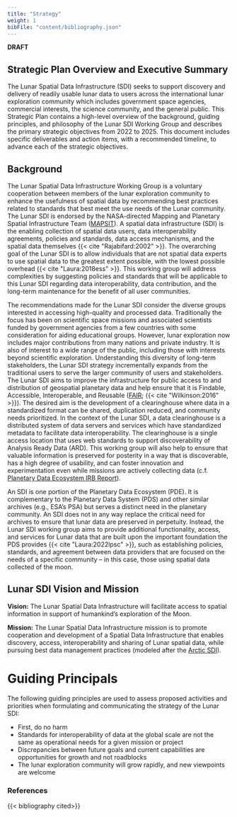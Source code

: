 ```yaml
---
title: "Strategy"
weight: 1
bibFile: "content/bibliography.json"
---
```


**DRAFT**

## Strategic Plan Overview and Executive Summary
The Lunar Spatial Data Infrastructure (SDI) seeks to support discovery and delivery of readily usable lunar data to users across the international lunar exploration community which includes government space agencies, commercial interests, the science community, and the general public. This Strategic Plan contains a high-level overview of the background, guiding principles, and philosophy of the Lunar SDI Working Group and describes the primary strategic objectives from 2022 to 2025. This document includes specific deliverables and action items, with a recommended timeline, to advance each of the strategic objectives. 

## Background
The Lunar Spatial Data Infrastructure Working Group is a voluntary cooperation between members of the lunar exploration community to enhance the usefulness of spatial data by recommending best practices related to standards that best meet the use needs of the Lunar community. The Lunar SDI is endorsed by the NASA-directed Mapping and Planetary Spatial Infrastructure Team ([MAPSIT](https://www.lpi.usra.edu/mapsit/)). A spatial data infrastructure (SDI) is the enabling collection of spatial data users, data interoperability agreements, policies and standards, data access mechanisms, and the spatial data themselves {{< cite "Rajabifard:2002" >}}. The overarching goal of the Lunar SDI is to allow individuals that are not spatial data experts to use spatial data to the greatest extent possible, with the lowest possible overhead {{< cite "Laura:2018ess" >}}. This working group will address complexities by suggesting policies and standards that will be applicable to this Lunar SDI regarding data interoperability, data contribution, and the long-term maintenance for the benefit of all user communities.
 
The recommendations made for the Lunar SDI consider the diverse groups interested in accessing high-quality and processed data. Traditionally the focus has been on scientific space missions and associated scientists funded by government agencies from a few countries with some consideration for aiding educational groups. However, lunar exploration now includes major contributions from many nations and private industry. It is also of interest to a wide range of the public, including those with interests beyond scientific exploration. Understanding this diversity of long-term stakeholders, the Lunar SDI strategy incrementally expands from the traditional users to serve the larger community of users and stakeholders. The Lunar SDI aims to improve the infrastructure for public access to and distribution of geospatial planetary data and help ensure that it is Findable, Accessible, Interoperable, and Reusable ([FAIR](https://www.go-fair.org/fair-principles/); {{< cite "Wilkinson:2016" >}}). The desired aim is the development of a clearinghouse where data in a standardized format can be shared, duplication reduced, and community needs prioritized. In the context of the Lunar SDI, a data clearinghouse is a distributed system of data servers and services which have standardized metadata to facilitate data interoperability. The clearinghouse is a single access location that uses web standards to support discoverability of Analysis Ready Data (ARD). This working group will also help to ensure that valuable information is preserved for posterity in a way that is discoverable, has a high degree of usability, and can foster innovation and experimentation even while missions are actively collecting data (c.f. [Planetary Data Ecosystem IRB Report](https://science.nasa.gov/files/atoms/files/PDE%20IRB%20Final%20Report.pdf)).

An SDI is one portion of the Planetary Data Ecosystem (PDE). It is complementary to the Planetary Data System (PDS) and other similar archives (e.g., ESA’s PSA) but serves a distinct need in the planetary community. An SDI does not in any way replace the critical need for archives to ensure that lunar data are preserved in perpetuity. Instead, the Lunar SDI working group aims to provide additional functionality, access, and services for Lunar data that are built upon the important foundation the PDS provides {{< cite "Laura:2022lpsc" >}}, such as establishing policies, standards, and agreement between data providers that are focused on the needs of a specific community – in this case, those using spatial data collected of the moon. 


## Lunar SDI Vision and Mission
**Vision:** The Lunar Spatial Data Infrastructure will facilitate access to spatial information in support of humankind’s exploration of the Moon.  
 
**Mission:** The Lunar Spatial Data Infrastructure mission is to promote cooperation and development of a Spatial Data Infrastructure that enables discovery, access, interoperability and sharing of Lunar spatial data, while pursuing best data management practices (modeled after the [Arctic SDI](https://arctic-sdi.org/documents/strategic-documents/)). 

# Guiding Principals
The following guiding principles are used to assess proposed activities and priorities when formulating and communicating the strategy of the Lunar SDI: 
 
- First, do no harm
- Standards for interoperability of data at the global scale are not the same as operational needs for a given mission or project
- Discrepancies between future goals and current capabilities are opportunities for growth and not roadblocks
- The lunar exploration community will grow rapidly, and new viewpoints are welcome

### References
{{< bibliography cited>}}
